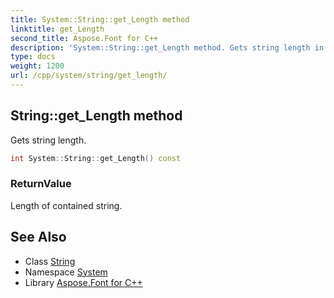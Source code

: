 ```yaml
---
title: System::String::get_Length method
linktitle: get_Length
second_title: Aspose.Font for C++
description: 'System::String::get_Length method. Gets string length in C++.'
type: docs
weight: 1200
url: /cpp/system/string/get_length/
---
```

## String::get_Length method


Gets string length.

```cpp
int System::String::get_Length() const
```


### ReturnValue

Length of contained string.

## See Also

* Class [String](../)
* Namespace [System](../../)
* Library [Aspose.Font for C++](../../../)
